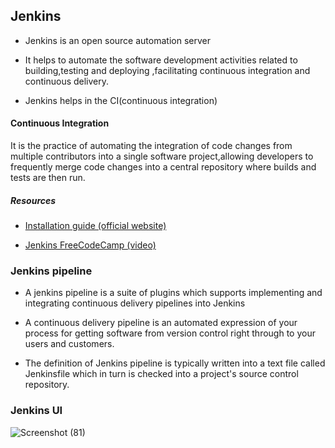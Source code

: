 ## Jenkins

- Jenkins is an open source automation server
- It helps to automate the software development activities related to building,testing
and deploying ,facilitating continuous integration and continuous delivery.

- Jenkins helps in the CI(continuous integration)

#### Continuous Integration

It is the practice of automating the integration of code changes from multiple contributors into a single software project,allowing developers to frequently merge code changes into a central repository where builds and tests are then run.


##### Resources

- [Installation guide (official website)](https://www.jenkins.io/doc/book/installing/)

- [Jenkins FreeCodeCamp (video)](https://youtu.be/f4idgaq2VqA)



### Jenkins pipeline

- A jenkins pipeline is a suite of plugins which supports implementing and integrating continuous delivery pipelines into Jenkins

- A continuous delivery pipeline is an automated expression of your process for getting software from version control right through to your users and customers.

- The definition of Jenkins pipeline is typically written into a text file called Jenkinsfile which in turn is checked into a project's source control repository.



### Jenkins UI
![Screenshot (81)](https://user-images.githubusercontent.com/65400893/216839683-4947b295-8050-4b4b-9114-c885cf445e38.png)





